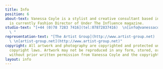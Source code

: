 ```yaml
---
title: Info
position: 6
about-text: Vanessa Coyle is a stylist and creative consultant based in London. She
  is currently Fashion Director of Under The Influence magazine.
studio-text: "[+44 (0)78 7283 7416](tel:07872837416)  \n[info@vanessacoyle.com](mailto:info@vanessacoyle.com)
  \ "
representation-text: "[The Artist Group](http://www.artist-group.net)  \n[jo@artist-group.net](mailto:jo@artist-group.net)
  \ \n[artist-group.net](http://www.artist-group.net)"
copyright: All artwork and photography are copyrighted and protected under international
  copyright laws. Artwork may not be reproduced in any form, stored, or manipulated
  without prior written permission from Vanessa Coyle and the copyright holders.
layout: info
---
```


